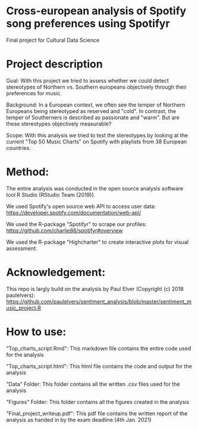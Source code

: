 # Cross-european analysis of Spotify song preferences using Spotifyr 
Final project for Cultural Data Science

# Project description
Goal: 
With this project we tried to assess whether we could detect stereotypes of Northern vs. Southern europeans objectively through their preferences for music.

Background: 
In a European context, we often see the temper of Northern Europeans being stereotyped as reserved and "cold". In contrast, the temper of Southerners is described as passionate and "warm". But are these stereotypes objectively measurable?

Scope: 
With this analysis we tried to test the stereotypes by looking at the current "Top 50 Music Charts" on Spotify with playlists from 38 European countries. 

# Method: 
The entire analysis was conducted in the open source analysis software tool R Studio (RStudio Team (2019)).

We used Spotify's open source web API to access user data: https://developer.spotify.com/documentation/web-api/

We used the R-package "Spotifyr" to scrape our profiles: https://github.com/charlie86/spotifyr#overview

We used the R-package "Highcharter" to create interactive plots for visual assessment: 

# Acknowledgement:
This repo is largly build on the analysis  by Paul Elver (Copyright (c) 2018 paulelvers): https://github.com/paulelvers/sentiment_analysis/blob/master/sentiment_music_project.R

# How to use:
"Top_charts_script.Rmd": This markdown file contains the entire code used for the analysis

"Top_charts_script.html": This html file contains the code and output for the analysis

"Data" Folder: This folder contains all the written .csv files used for the analysis

"Figures" Folder: This folder contains all the figures created in the analysis

"Final_project_writeup.pdf": This pdf file contains the written report of the analysis as handed in by the exam deadline (4th Jan. 2021)
